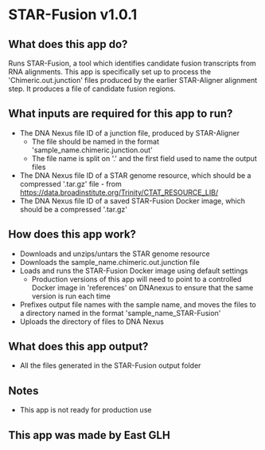 # STAR-Fusion v1.0.1

## What does this app do?
Runs STAR-Fusion, a tool which identifies candidate fusion transcripts from RNA alignments. This app is specifically set up to process the 'Chimeric.out.junction' files produced by the earlier STAR-Aligner alignment step. It produces a file of candidate fusion regions.

## What inputs are required for this app to run?
* The DNA Nexus file ID of a junction file, produced by STAR-Aligner
    * The file should be named in the format 'sample_name.chimeric.junction.out'
    * The file name is split on '.' and the first field used to name the output files
* The DNA Nexus file ID of a STAR genome resource, which should be a compressed '.tar.gz' file - from https://data.broadinstitute.org/Trinity/CTAT_RESOURCE_LIB/
* The DNA Nexus file ID of a saved STAR-Fusion Docker image, which should be a compressed '.tar.gz'

## How does this app work?
* Downloads and unzips/untars the STAR genome resource
* Downloads the sample_name.chimeric.out.junction file
* Loads and runs the STAR-Fusion Docker image using default settings
    * Production versions of this app will need to point to a controlled Docker image in 'references' on DNAnexus to ensure that the same version is run each time
* Prefixes output file names with the sample name, and moves the files to a directory named in the format 'sample_name_STAR-Fusion'
* Uploads the directory of files to DNA Nexus

## What does this app output?
* All the files generated in the STAR-Fusion output folder

## Notes
* This app is not ready for production use

## This app was made by East GLH
